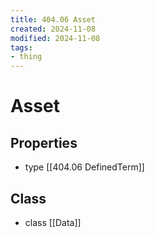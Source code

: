```yaml
---
title: 404.06 Asset
created: 2024-11-08
modified: 2024-11-08
tags:
- thing
---
```

# Asset
## Properties
- type [[404.06 DefinedTerm]]

## Class 
- class [[Data]]